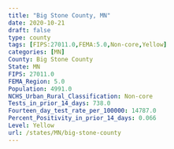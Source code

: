 ```yaml
---
title: "Big Stone County, MN"
date: 2020-10-21
draft: false
type: county
tags: [FIPS:27011.0,FEMA:5.0,Non-core,Yellow]
categories: [MN]
County: Big Stone County
State: MN
FIPS: 27011.0
FEMA_Region: 5.0
Population: 4991.0
NCHS_Urban_Rural_Classification: Non-core
Tests_in_prior_14_days: 738.0
Fourteen_day_test_rate_per_100000: 14787.0
Percent_Positivity_in_prior_14_days: 0.066
Level: Yellow
url: /states/MN/big-stone-county
---
```



